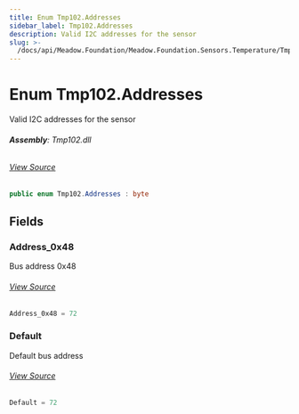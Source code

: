 ```yaml
---
title: Enum Tmp102.Addresses
sidebar_label: Tmp102.Addresses
description: Valid I2C addresses for the sensor
slug: >-
  /docs/api/Meadow.Foundation/Meadow.Foundation.Sensors.Temperature/Tmp102.Addresses
---
```

# Enum Tmp102.Addresses
Valid I2C addresses for the sensor

###### **Assembly**: Tmp102.dll
###### [View Source](https://github.com/WildernessLabs/Meadow.Foundation.git/blob/develop/Source/Meadow.Foundation.Peripherals/Sensors.Temperature.Tmp102/Driver/Tmp102.Addresses.cs#L8)
```csharp title="Declaration"
public enum Tmp102.Addresses : byte
```
## Fields
### Address_0x48
Bus address 0x48
###### [View Source](https://github.com/WildernessLabs/Meadow.Foundation.git/blob/develop/Source/Meadow.Foundation.Peripherals/Sensors.Temperature.Tmp102/Driver/Tmp102.Addresses.cs#L13)
```csharp title="Declaration"
Address_0x48 = 72
```
### Default
Default bus address
###### [View Source](https://github.com/WildernessLabs/Meadow.Foundation.git/blob/develop/Source/Meadow.Foundation.Peripherals/Sensors.Temperature.Tmp102/Driver/Tmp102.Addresses.cs#L17)
```csharp title="Declaration"
Default = 72
```
